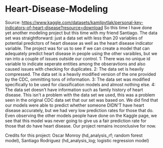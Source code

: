# Heart-Disease-Modeling
Source: https://www.kaggle.com/datasets/kamilpytlak/personal-key-indicators-of-heart-disease?resource=download
So this time I have done yet another modeling project but this time with my friend Santiago. The data set was straightforward: just
a data set with less than 20 variables of potential predictors of heart disease as well as the heart disease indicator variable.
The project was for us to see if we can create a model that can adequately predict heart disease in people using the other varaibles, but
we ran into a couple of issues outside our control. 1: There was no unique id variable to indicate seperate entities among the obseravtions
and also caused issues with checking for duplicates. 2: The data set is heavily compressed. The data set is a heavily modified version of the 
one provided by the CDC, ommitting tons of information. 3: The data set was modified specifically to be used for classification models and 
almost nothing else. 4: The data set doesn't have information such as family history of heart disease. This isn't a problem with the data set
we used, this was a problem seen in the original CDC data set that our set was based on. 
We did find that our models were able to predict whether someone DIDN'T have heart disease accurately, but we had very low prediction rates 
for those that do. Even observing the other models people have done on the Kaggle page, we see that this model was never going to give us
a fair prediction rate for those that do have heart disease. Our project remains inconclusive for now.

Credits for this project: Oscar Monroy (hd_analysis_rf; random forest model), Santiago Rodriguez (hd_analysis_log; logistic regression model)
